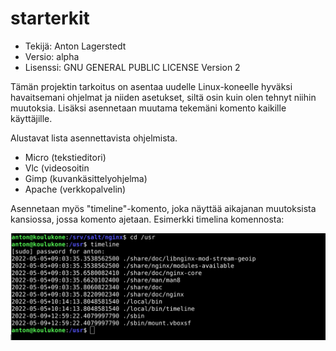 # starterkit

- Tekijä: Anton Lagerstedt
- Versio: alpha
- Lisenssi: GNU GENERAL PUBLIC LICENSE Version 2

Tämän projektin tarkoitus on asentaa uudelle Linux-koneelle hyväksi havaitsemani ohjelmat ja niiden asetukset, siltä osin kuin olen tehnyt niihin muutoksia. Lisäksi asennetaan muutama tekemäni komento kaikille käyttäjille.

Alustavat lista asennettavista ohjelmista.

- Micro (tekstieditori)
- Vlc (videosoitin
- Gimp (kuvankäsittelyohjelma)
- Apache (verkkopalvelin)

Asennetaan myös "timeline"-komento, joka näyttää aikajanan muutoksista kansiossa, jossa komento ajetaan.
Esimerkki timelina komennosta:

![Kuvakaappaus](kuva0.png)
